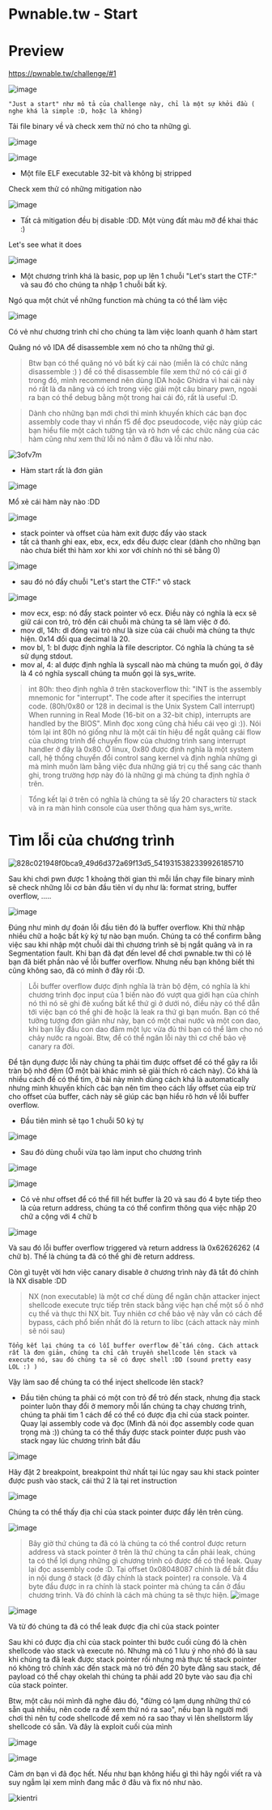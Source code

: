# Pwnable.tw - Start
# Preview
https://pwnable.tw/challenge/#1


![image](https://user-images.githubusercontent.com/90976397/175880176-b2aaf146-d684-4e84-afa7-504fbd3be629.png)

 ```"Just a start" như mô tả của challenge này, chỉ là một sự khởi đầu ( nghe khá là simple :D, hoặc là không) ```

Tải file binary về và check xem thử nó cho ta những gì. 

![image](https://user-images.githubusercontent.com/90976397/175884743-683e415b-e2e6-4dc9-9733-1dfcd954d1d3.png)



![image](https://user-images.githubusercontent.com/90976397/175884807-838589d1-163d-4ad3-b138-c6ece7c57af8.png)

* Một file ELF executable 32-bit và không bị stripped

Check xem thử có những mitigation nào

![image](https://user-images.githubusercontent.com/90976397/175885003-ccb50269-6c33-4629-b134-9860e8658094.png)

* Tất cả mitigation đều bị disable :DD. Một vùng đất màu mỡ để khai thác :) 

Let's see what it does 

![image](https://user-images.githubusercontent.com/90976397/175885844-aa895b96-065f-43a2-9b01-f9875cc7f257.png) 

* Một chương trình khá là basic, pop up lên 1 chuỗi "Let's start the CTF:" và sau đó cho chúng ta nhập 1 chuỗi bất kỳ. 

Ngó qua một chút về những function mà chúng ta có thể làm việc 

![image](https://user-images.githubusercontent.com/90976397/175886352-51883eed-aa36-4439-82c6-f624c9b632bf.png)

Có vẻ như chương trình chỉ cho chúng ta làm việc loanh quanh ở hàm start

Quăng nó vô IDA để disassemble xem nó cho ta những thứ gì.
> Btw bạn có thể quăng nó vô bất kỳ cái nào (miễn là có chức năng disassemble :) ) để có thể disassemble file xem thử nó có cái gì ở trong đó, mình recommend nên dùng IDA hoặc Ghidra vì hai cái này nó rất là đa năng và có ích trong việc giải một câu binary pwn, ngoài ra bạn có thể debug bằng một trong hai cái đó, rất là useful :D. 

> Dành cho những bạn mới chơi thì mình khuyến khích các bạn đọc assembly code thay vì nhấn f5 để đọc pseudocode, việc này giúp các bạn hiểu file một cách tường tận và rõ hơn về các chức năng của các hàm cũng như xem thử lỗi nó nằm ở đâu và lỗi như nào. 

![3ofv7m](https://user-images.githubusercontent.com/90976397/175890901-50b50e64-cfd2-4724-82bb-7babe46deb9c.png)



* Hàm start rất là đơn giản 

![image](https://user-images.githubusercontent.com/90976397/175888356-077a2d13-d2a5-4d4b-9245-70cabe8c67be.png)

Mổ xẻ cái hàm này nào :DD 

![image](https://user-images.githubusercontent.com/90976397/175891190-214acf7a-06ef-4c3f-b78c-c6828cdcd080.png)

* stack pointer và offset của hàm exit được đẩy vào stack 
* tất cả thanh ghi eax, ebx, ecx, edx đều được clear (dành cho những bạn nào chưa biết thì hàm xor khi xor với chính nó thì sẽ bằng 0)

![image](https://user-images.githubusercontent.com/90976397/175892310-c6a26f3f-e6b1-4bb4-9423-b33dacbae285.png)

* sau đó nó đẩy chuỗi "Let's start the CTF:" vô stack 

![image](https://user-images.githubusercontent.com/90976397/175892914-bc4e3154-055b-4cdb-8f33-45f4e5be733b.png)

* mov ecx, esp: nó đẩy stack pointer vô ecx. Điều này có nghĩa là ecx sẽ giữ cái con trỏ, trỏ đến cái chuỗi mà chúng ta sẽ làm việc ở đó. 
* mov dl, 14h: dl đóng vai trò như là size của cái chuỗi mà chúng ta thực hiện. 0x14 đổi qua decimal là 20. 
* mov bl, 1: bl được định nghĩa là file descriptor. Có nghĩa là chúng ta sẽ sử dụng stdout. 
* mov al, 4: al được định nghĩa là syscall nào mà chúng ta muốn gọi, ở đây là 4 có nghĩa syscall chúng ta muốn gọi là sys_write. 
> int 80h: theo định nghĩa ở trên stackoverflow thì: "INT is the assembly mnemonic for "interrupt". The code after it specifies the interrupt code. (80h/0x80 or 128 in decimal is the Unix System Call interrupt) When running in Real Mode (16-bit on a 32-bit chip), interrupts are handled by the BIOS". Mình đọc xong cũng chả hiểu cái vẹo gì  :)). Nói tóm lại int 80h nó giống như là một cái tín hiệu để ngắt quãng cái flow của chương trình để chuyển flow của chương trình sang interrupt handler ở đây là 0x80. Ở linux, 0x80 được định nghĩa là một system call, hệ thống chuyển đổi control sang kernel và định nghĩa những gì mà mình muốn làm bằng việc đưa những giá trị cụ thể sang các thanh ghi, trong trường hợp này đó là những gì mà chúng ta định nghĩa ở trên.

> Tổng kết lại ở trên có nghĩa là chúng ta sẽ lấy 20 characters từ stack và in ra màn hình console của user thông qua hàm sys_write.

# Tìm lỗi của chương trình

![828c021948f0bca9_49d6d372a69f13d5_5419315382339926185710](https://user-images.githubusercontent.com/90976397/175903627-b380acd4-b575-4ef8-96f0-4c48ac2c09a2.jpg)

Sau khi chơi pwn được 1 khoảng thời gian thì mỗi lần chạy file binary mình sẽ check những lỗi cơ bản đầu tiên ví dụ như là: format string, buffer overflow, .....

![image](https://user-images.githubusercontent.com/90976397/175905326-136bd64b-02c8-4962-a90c-35653e3c8352.png)

Đúng như mình dự đoán lỗi đầu tiên đó là buffer overflow. Khi thử nhập nhiều chữ a hoặc bất kỳ ký tự nào bạn muốn. Chúng ta có thể confirm bằng việc sau khi nhập một chuỗi dài thì chương trình sẽ bị ngắt quãng và in ra Segmentation fault. 
Khi bạn đã đạt đến level để chơi pwnable.tw thì có lẽ bạn đã biết phần nào về lỗi buffer overflow. Nhưng nếu bạn không biết thì cũng không sao, đã có mình ở đây rồi :D. 
> Lỗi buffer overflow được định nghĩa là tràn bộ đệm, có nghĩa là khi chương trình đọc input của 1 biến nào đó vượt qua giới hạn của chính nó thì nó sẽ ghi đè xuống bất kể thứ gì ở dưới nó, điều này có thể dẫn tới việc bạn có thể ghi đè hoặc là leak ra thứ gì bạn muốn. Bạn có thể tưởng tượng đơn giản như này, bạn có một chai nước và một con dao, khi bạn lấy đầu con dao đâm một lực vừa đủ thì bạn có thể làm cho nó chảy nước ra ngoài. Btw, để có thể ngăn lỗi này thì cơ chế bảo vệ canary ra đời. 

Để tận dụng được lỗi này chúng ta phải tìm được offset để có thể gây ra lỗi tràn bộ nhớ đệm (Ở một bài khác mình sẽ giải thích rõ cách này). Có khá là nhiều cách để có thể tìm, ở bài này mình dùng cách khá là automatically nhưng mình khuyến khích các bạn nên tìm theo cách lấy offset của eip trừ cho offset của buffer, cách này sẽ giúp các bạn hiểu rõ hơn về lỗi buffer overflow.
* Đầu tiên mình sẽ tạo 1 chuỗi 50 ký tự 

![image](https://user-images.githubusercontent.com/90976397/175947712-991b2977-4a5d-4f55-bae5-ced62cc08d65.png)

* Sau đó dùng chuỗi vừa tạo làm input cho chương trình 

![image](https://user-images.githubusercontent.com/90976397/175947881-b4ebc347-0240-48da-9a25-a9008fed812d.png)

![image](https://user-images.githubusercontent.com/90976397/175948822-f3d6337c-ce6e-4791-8fd6-83011be71146.png)

* Có vẻ như offset để có thể fill hết buffer là 20 và sau đó 4 byte tiếp theo là của return address, chúng ta có thể confirm thông qua việc nhập 20 chữ a cộng với 4 chữ b

![image](https://user-images.githubusercontent.com/90976397/175960865-d534bcb1-15ec-4fff-b7a7-47bfb9d63d17.png)

Và sau đó lỗi buffer overflow triggered và return address là 0x62626262 (4 chữ b). Thế là chúng ta đã có thể ghi đè return address.



Còn gì tuyệt vời hơn việc canary disable ở chương trình này đã tắt đó chính là NX disable :DD 
> NX (non executable) là một cơ chế dùng để ngăn chặn attacker inject shellcode execute trực tiếp trên stack bằng việc hạn chế một số ô nhớ cụ thể và thực thi NX bit. Tuy nhiên cơ chế bảo vệ này vẫn có cách để bypass, cách phổ biến nhất đó là return to libc (cách attack này mình sẽ nói sau)

```Tổng kết lại chúng ta có lỗi buffer overflow để tấn công. Cách attack rất là đơn giản, chúng ta chỉ cần truyền shellcode lên stack và execute nó, sau đó chúng ta sẽ có được shell :DD (sound pretty easy LOL :) )```

Vậy làm sao để chúng ta có thể inject shellcode lên stack? 
* Đầu tiên chúng ta phải có một con trỏ để trỏ đến stack, nhưng địa stack pointer luôn thay đổi ở memory mỗi lần chúng ta chạy chương trình, chúng ta phải tìm 1 cách để có thể có được địa chỉ của stack pointer. Quay lại assembly code và đọc (Mình đã nói đọc assembly code quan trọng mà :)) chúng ta có thể thấy được stack pointer được push vào stack ngay lúc chương trình bắt đầu

![image](https://user-images.githubusercontent.com/90976397/175945499-bfde7bb1-1dfa-411c-9370-fd4f65fe6c3c.png)

Hãy đặt 2 breakpoint, breakpoint thứ nhất tại lúc ngay sau khi stack pointer được push vào stack, cái thứ 2 là tại ret instruction 

![image](https://user-images.githubusercontent.com/90976397/175946278-e850a718-ce85-4b23-a591-3530441bd500.png)

Chúng ta có thể thấy địa chỉ của stack pointer được đẩy lên trên cùng.

![image](https://user-images.githubusercontent.com/90976397/175950678-11b976eb-49cf-4699-896e-4a46758c7df9.png)

> Bây giờ thứ chúng ta đã có là chúng ta có thể control được return address và stack pointer ở trên là thứ chúng ta cần phải leak, chúng ta có thể lợi dụng những gì chương trình có được để có thể leak. Quay lại đọc assembly code :D. Tại offset 0x08048087 chính là để bắt đầu in nội dung ở stack (ở đây chính là stack pointer) ra console. Và 4 byte đầu được in ra chính là stack pointer mà chúng ta cần ở đầu chương trình. Và đó chính là cách mà chúng ta sẽ thực hiện.
![image](https://user-images.githubusercontent.com/90976397/175961425-4e24ad6e-68a6-4de6-b10d-8e799b47e067.png)

![image](https://user-images.githubusercontent.com/90976397/175954741-cdfe281b-e89f-4c78-a4b2-632ce353c320.png)

Và từ đó chúng ta đã có thể leak được địa chỉ của stack pointer

Sau khi có được địa chỉ của stack pointer thì bước cuối cùng đó là chèn shellcode vào stack và execute nó. Nhưng mà có 1 lưu ý nho nhỏ đó là sau khi chúng ta đã leak được stack pointer rồi nhưng mà thực tế stack pointer nó không trỏ chính xác đến stack mà nó trỏ đến 20 byte đằng sau stack, để payload có thể chạy okelah thì chúng ta phải add 20 byte vào sau địa chỉ của stack pointer.

Btw, một câu nói mình đã nghe đâu đó, "đừng có lạm dụng những thứ có sẵn quá nhiều, nên code ra để xem thử nó ra sao", nếu bạn là người mới chơi thì nên tự code shellcode để xem nó ra sao thay vì lên shellstorm lấy shellcode có sẵn. 
Và đây là exploit cuối của mình 

![image](https://user-images.githubusercontent.com/90976397/175961546-e7a11ffa-00e9-49f2-a538-55e3a1f4a996.png)

![image](https://user-images.githubusercontent.com/90976397/175957620-212eb1c9-8313-441e-a2b4-879b6c73913d.png)

Cảm ơn bạn vì đã đọc hết. Nếu như bạn không hiểu gì thì hãy ngồi viết ra và suy ngẫm lại xem mình đang mắc ở đâu và fix nó như nào. 


![kientri](https://user-images.githubusercontent.com/90976397/175959023-4e678907-b395-4b52-9cc9-04fd382d8272.png)











